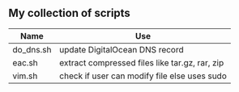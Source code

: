 My collection of scripts
------------------------
|   Name	|		Use					|
|---------------|-------------------------------------------------------|
|do_dns.sh	|	update DigitalOcean DNS record			|
|eac.sh		|	extract compressed files like tar.gz, rar, zip	|
|vim.sh		|	check if user can modify file else uses sudo	|
